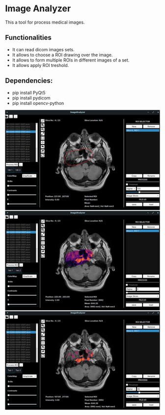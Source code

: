 # Image Analyzer 
This a tool for process medical images. 

## Functionalities
- It can read dicom images sets.
- It allows to choose a ROI drawing over the image.
- It allows to form multiple ROIs in different images of a set. 
- It allows apply ROI treshold.

## Dependencies:
- pip install PyQt5
- pip install pydicom
- pip install opencv-python


![picture](screenshots/screen1.png)
![picture](screenshots/screen2.png)
![picture](screenshots/screen3.png)

